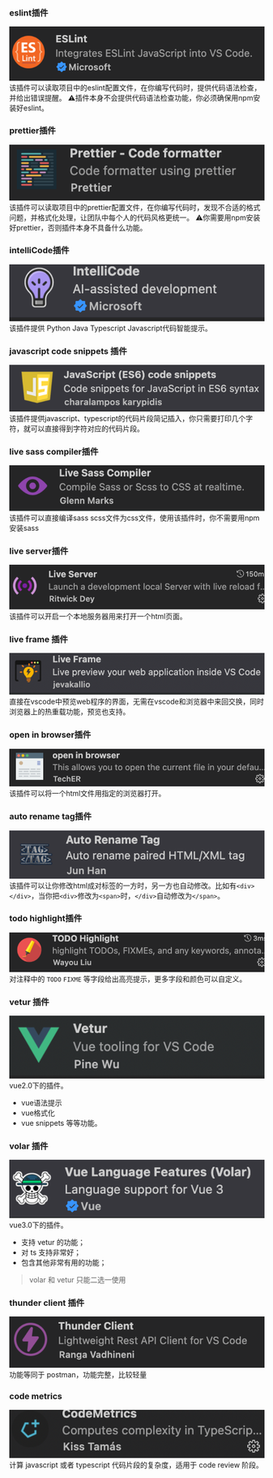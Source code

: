 ### eslint插件
![eslint插件](./eslint.png)
该插件可以读取项目中的eslint配置文件，在你编写代码时，提供代码语法检查，并给出错误提醒。
⚠️插件本身不会提供代码语法检查功能，你必须确保用npm安装好eslint。


### prettier插件
![prettier插件](./prettier.png)
该插件可以读取项目中的prettier配置文件，在你编写代码时，发现不合适的格式问题，并格式化处理，让团队中每个人的代码风格更统一。
⚠️你需要用npm安装好prettier，否则插件本身不具备什么功能。


### intelliCode插件
![intelliCode插件](./intellicode.png)
该插件提供 Python Java Typescript Javascript代码智能提示。


### javascript code snippets 插件
![javascript code snippets 插件](./javascriptCodeSnippets.png)
该插件提供javascript、typescript的代码片段简记插入，你只需要打印几个字符，就可以直接得到字符对应的代码片段。


### live sass compiler插件
![live sass compiler插件](./liveSassCompiler.png)
该插件可以直接编译sass scss文件为css文件，使用该插件时，你不需要用npm安装sass


### live server插件
![](./liveServer.png)
该插件可以开启一个本地服务器用来打开一个html页面。


### live frame 插件
![](./liveFrame.png)
直接在vscode中预览web程序的界面，无需在vscode和浏览器中来回交换，同时浏览器上的热重载功能，预览也支持。


### open in browser插件
![](./open%20in%20browser.png)
该插件可以将一个html文件用指定的浏览器打开。


### auto rename tag插件
![](./autoRenameTag.png)
该插件可以让你修改html成对标签的一方时，另一方也自动修改。比如有`<div></div>`，当你把`<div>`修改为`<span>`时，`</div>`自动修改为`</span>`。


### todo highlight插件
![](./todoHighlight.png)
对注释中的 `TODO`  `FIXME` 等字段给出高亮提示，更多字段和颜色可以自定义。


### vetur 插件
![](./vetur.png)
vue2.0下的插件。
* vue语法提示
* vue格式化
* vue snippets 
等等功能。


### volar 插件
![](./volar.png)
vue3.0下的插件。
* 支持 vetur 的功能；
* 对 ts 支持非常好；
* 包含其他非常有用的功能；
> volar 和 vetur 只能二选一使用
  

### thunder client 插件
![](./thunderClient.png)
功能等同于 postman，功能完整，比较轻量

### code metrics
![](./code-metrics.png)
计算 javascript 或者 typescript 代码片段的复杂度，适用于 code review 阶段。